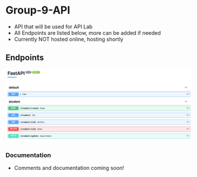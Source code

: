 # Group-9-API

- API that will be used for API Lab
- All Endpoints are listed below, more can be added if needed
- Currently NOT hosted online, hosting shortly

## Endpoints

![alt text](assets/endpoints.png "Endpoints")

### Documentation

- Comments and documentation coming soon!
